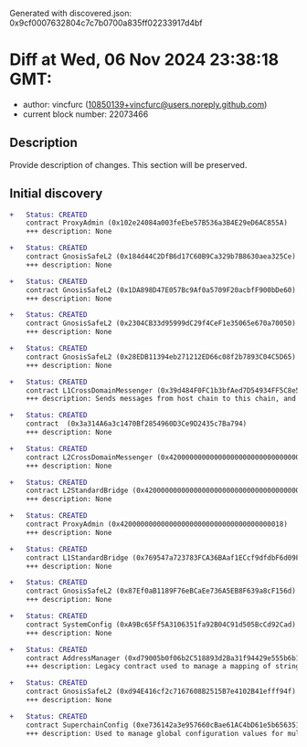 Generated with discovered.json: 0x9cf0007632804c7c7b0700a835ff02233917d4bf

# Diff at Wed, 06 Nov 2024 23:38:18 GMT:

- author: vincfurc (<10850139+vincfurc@users.noreply.github.com>)
- current block number: 22073466

## Description

Provide description of changes. This section will be preserved.

## Initial discovery

```diff
+   Status: CREATED
    contract ProxyAdmin (0x102e24084a003feEbe57B536a3B4E29eD6AC855A)
    +++ description: None
```

```diff
+   Status: CREATED
    contract GnosisSafeL2 (0x184d44C2DfB6d17C60B9Ca329b7B8630aea325Ce)
    +++ description: None
```

```diff
+   Status: CREATED
    contract GnosisSafeL2 (0x1DA898D47E057Bc9Af0a5709F20acbfF900bDe60)
    +++ description: None
```

```diff
+   Status: CREATED
    contract GnosisSafeL2 (0x2304CB33d95999dC29f4CeF1e35065e670a70050)
    +++ description: None
```

```diff
+   Status: CREATED
    contract GnosisSafeL2 (0x28EDB11394eb271212ED66c08f2b7893C04C5D65)
    +++ description: None
```

```diff
+   Status: CREATED
    contract L1CrossDomainMessenger (0x39d484F0FC1b3bfAed7D54934FF5C8e5d47A6867)
    +++ description: Sends messages from host chain to this chain, and relays messages back onto host chain. In the event that a message sent from host chain to this chain is rejected for exceeding this chain's epoch gas limit, it can be resubmitted via this contract's replay function.
```

```diff
+   Status: CREATED
    contract  (0x3a314A6a3c1470Bf2854960D3Ce9D2435c7Ba794)
    +++ description: None
```

```diff
+   Status: CREATED
    contract L2CrossDomainMessenger (0x4200000000000000000000000000000000000007)
    +++ description: None
```

```diff
+   Status: CREATED
    contract L2StandardBridge (0x4200000000000000000000000000000000000010)
    +++ description: None
```

```diff
+   Status: CREATED
    contract ProxyAdmin (0x4200000000000000000000000000000000000018)
    +++ description: None
```

```diff
+   Status: CREATED
    contract L1StandardBridge (0x769547a723783FCA36BAaf1ECcf9dfdbF6d09F38)
    +++ description: None
```

```diff
+   Status: CREATED
    contract GnosisSafeL2 (0x87Ef0aB1189F76eBCaEe736A5EB8F639a8cF156d)
    +++ description: None
```

```diff
+   Status: CREATED
    contract SystemConfig (0xA9Bc65Ff5A3106351fa92B04C91d505BcCd92Cad)
    +++ description: None
```

```diff
+   Status: CREATED
    contract AddressManager (0xd79005b0f06b2C518893d2Ba31f94429e555b6b1)
    +++ description: Legacy contract used to manage a mapping of string names to addresses. Modern OP stack uses a different standard proxy system instead, but this contract is still necessary for backwards compatibility with several older contracts.
```

```diff
+   Status: CREATED
    contract GnosisSafeL2 (0xd94E416cf2c7167608B2515B7e4102B41efff94f)
    +++ description: None
```

```diff
+   Status: CREATED
    contract SuperchainConfig (0xe736142a3e957660cBae61AC4bD61e5b65635140)
    +++ description: Used to manage global configuration values for multiple OP Chains within a single Superchain network. The SuperchainConfig contract manages the `PAUSED_SLOT`, a boolean value indicating whether the Superchain is paused, and `GUARDIAN_SLOT`, the address of the guardian which can pause and unpause the system.
```
